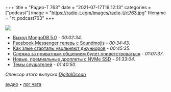 +++
title = "Радио-Т 763"
date = "2021-07-17T19:12:13"
categories = ["podcast"]
image = "https://radio-t.com/images/radio-t/rt763.jpg"
filename = "rt_podcast763"
+++

![](https://radio-t.com/images/radio-t/rt763.jpg)

- [Выход MongoDB 5.0](https://www.opennet.ru/opennews/art.shtml?num=55481) - *00:02:34*.
- [Facebook Messenger теперь с Soundmojis](https://www.cnet.com/news/facebook-messenger-introduces-soundmojis/) - *00:34:43*.
- [Как злые стартапы увольняют джуниоров](https://betterprogramming.pub/3-programmers-got-fired-including-me-due-to-a-single-app-crash-35d4c94555da?gi=9f1da52b3e35) - *00:45:35*.
- [Слежка за приватным общением будет приветствоваться](https://www.patrick-breyer.de/en/chatcontrol-european-parliament-approves-mass-surveillance-of-private-communications/) - *01:07:37*.
- [Новые, премиальные дроплеты с NVMe SSD](https://www.digitalocean.com/blog/premium-droplets-intel-cascade-lake-amd-epyc-rome/) - *01:33:04*.
- [Темы слушателей](https://radio-t.com/p/2021/07/13/prep-763/) - *01:40:50*.

*Спонсор этого выпуска [DigitalOcean](http://do.co/radiot-mongo)*


[аудио](https://cdn.radio-t.com/rt_podcast763.mp3) • [лог чата](https://chat.radio-t.com/logs/radio-t-763.html)
<audio src="https://cdn.radio-t.com/rt_podcast763.mp3" preload="none"></audio>
